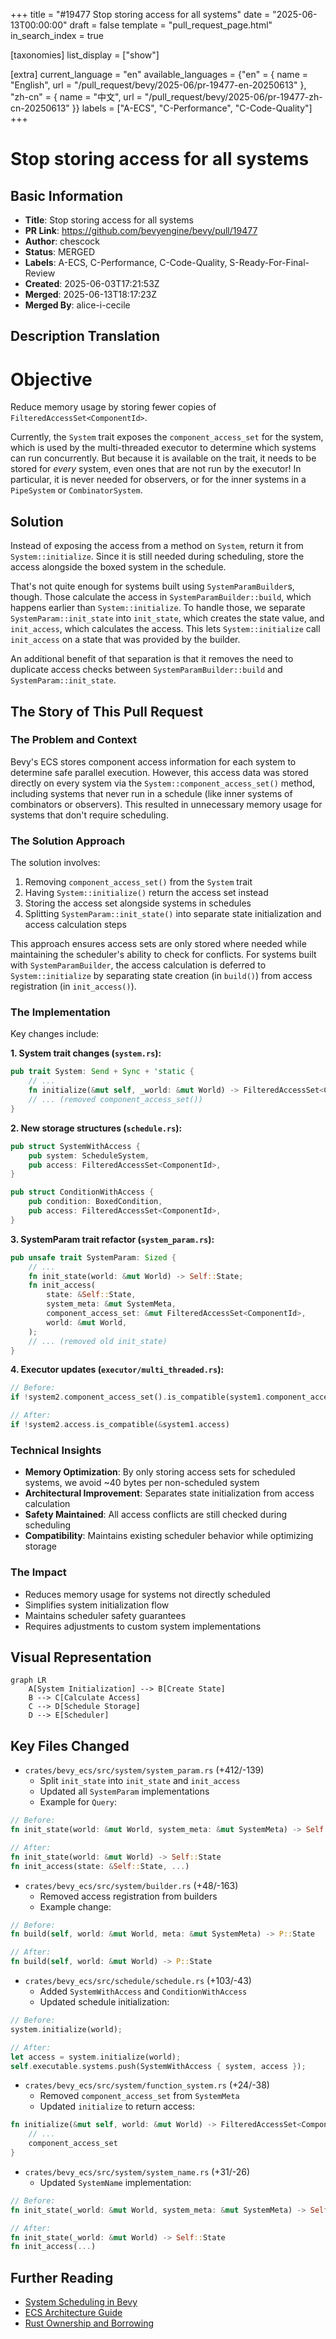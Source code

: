 +++
title = "#19477 Stop storing access for all systems"
date = "2025-06-13T00:00:00"
draft = false
template = "pull_request_page.html"
in_search_index = true

[taxonomies]
list_display = ["show"]

[extra]
current_language = "en"
available_languages = {"en" = { name = "English", url = "/pull_request/bevy/2025-06/pr-19477-en-20250613" }, "zh-cn" = { name = "中文", url = "/pull_request/bevy/2025-06/pr-19477-zh-cn-20250613" }}
labels = ["A-ECS", "C-Performance", "C-Code-Quality"]
+++

# Stop storing access for all systems

## Basic Information
- **Title**: Stop storing access for all systems
- **PR Link**: https://github.com/bevyengine/bevy/pull/19477
- **Author**: chescock
- **Status**: MERGED
- **Labels**: A-ECS, C-Performance, C-Code-Quality, S-Ready-For-Final-Review
- **Created**: 2025-06-03T17:21:53Z
- **Merged**: 2025-06-13T18:17:23Z
- **Merged By**: alice-i-cecile

## Description Translation
# Objective

Reduce memory usage by storing fewer copies of `FilteredAccessSet<ComponentId>`.  

Currently, the `System` trait exposes the `component_access_set` for the system, which is used by the multi-threaded executor to determine which systems can run concurrently.  But because it is available on the trait, it needs to be stored for *every* system, even ones that are not run by the executor!  In particular, it is never needed for observers, or for the inner systems in a `PipeSystem` or `CombinatorSystem`.  

## Solution

Instead of exposing the access from a method on `System`, return it from `System::initialize`.  Since it is still needed during scheduling, store the access alongside the boxed system in the schedule.  

That's not quite enough for systems built using `SystemParamBuilder`s, though.  Those calculate the access in `SystemParamBuilder::build`, which happens earlier than `System::initialize`.  To handle those, we separate `SystemParam::init_state` into `init_state`, which creates the state value, and `init_access`, which calculates the access.  This lets `System::initialize` call `init_access` on a state that was provided by the builder.  

An additional benefit of that separation is that it removes the need to duplicate access checks between `SystemParamBuilder::build` and `SystemParam::init_state`.  

## The Story of This Pull Request

### The Problem and Context
Bevy's ECS stores component access information for each system to determine safe parallel execution. However, this access data was stored directly on every system via the `System::component_access_set()` method, including systems that never run in a schedule (like inner systems of combinators or observers). This resulted in unnecessary memory usage for systems that don't require scheduling.

### The Solution Approach
The solution involves:
1. Removing `component_access_set()` from the `System` trait
2. Having `System::initialize()` return the access set instead
3. Storing the access set alongside systems in schedules
4. Splitting `SystemParam::init_state()` into separate state initialization and access calculation steps

This approach ensures access sets are only stored where needed while maintaining the scheduler's ability to check for conflicts. For systems built with `SystemParamBuilder`, the access calculation is deferred to `System::initialize` by separating state creation (in `build()`) from access registration (in `init_access()`).

### The Implementation
Key changes include:

**1. System trait changes (`system.rs`):**
```rust
pub trait System: Send + Sync + 'static {
    // ...
    fn initialize(&mut self, _world: &mut World) -> FilteredAccessSet<ComponentId>;
    // ... (removed component_access_set())
}
```

**2. New storage structures (`schedule.rs`):**
```rust
pub struct SystemWithAccess {
    pub system: ScheduleSystem,
    pub access: FilteredAccessSet<ComponentId>,
}

pub struct ConditionWithAccess {
    pub condition: BoxedCondition,
    pub access: FilteredAccessSet<ComponentId>,
}
```

**3. SystemParam trait refactor (`system_param.rs`):**
```rust
pub unsafe trait SystemParam: Sized {
    // ...
    fn init_state(world: &mut World) -> Self::State;
    fn init_access(
        state: &Self::State,
        system_meta: &mut SystemMeta,
        component_access_set: &mut FilteredAccessSet<ComponentId>,
        world: &mut World,
    );
    // ... (removed old init_state)
}
```

**4. Executor updates (`executor/multi_threaded.rs`):**
```rust
// Before:
if !system2.component_access_set().is_compatible(system1.component_access_set())

// After:
if !system2.access.is_compatible(&system1.access)
```

### Technical Insights
- **Memory Optimization**: By only storing access sets for scheduled systems, we avoid ~40 bytes per non-scheduled system
- **Architectural Improvement**: Separates state initialization from access calculation
- **Safety Maintained**: All access conflicts are still checked during scheduling
- **Compatibility**: Maintains existing scheduler behavior while optimizing storage

### The Impact
- Reduces memory usage for systems not directly scheduled
- Simplifies system initialization flow
- Maintains scheduler safety guarantees
- Requires adjustments to custom system implementations

## Visual Representation

```mermaid
graph LR
    A[System Initialization] --> B[Create State]
    B --> C[Calculate Access]
    C --> D[Schedule Storage]
    D --> E[Scheduler]
```

## Key Files Changed
- `crates/bevy_ecs/src/system/system_param.rs` (+412/-139)
  - Split `init_state` into `init_state` and `init_access`
  - Updated all `SystemParam` implementations
  - Example for `Query`:
```rust
// Before:
fn init_state(world: &mut World, system_meta: &mut SystemMeta) -> Self::State

// After:
fn init_state(world: &mut World) -> Self::State
fn init_access(state: &Self::State, ...)
```

- `crates/bevy_ecs/src/system/builder.rs` (+48/-163)
  - Removed access registration from builders
  - Example change:
```rust
// Before:
fn build(self, world: &mut World, meta: &mut SystemMeta) -> P::State

// After:
fn build(self, world: &mut World) -> P::State
```

- `crates/bevy_ecs/src/schedule/schedule.rs` (+103/-43)
  - Added `SystemWithAccess` and `ConditionWithAccess`
  - Updated schedule initialization:
```rust
// Before:
system.initialize(world);

// After:
let access = system.initialize(world);
self.executable.systems.push(SystemWithAccess { system, access });
```

- `crates/bevy_ecs/src/system/function_system.rs` (+24/-38)
  - Removed `component_access_set` from `SystemMeta`
  - Updated `initialize` to return access:
```rust
fn initialize(&mut self, world: &mut World) -> FilteredAccessSet<ComponentId> {
    // ... 
    component_access_set
}
```

- `crates/bevy_ecs/src/system/system_name.rs` (+31/-26)
  - Updated `SystemName` implementation:
```rust
// Before:
fn init_state(_world: &mut World, system_meta: &mut SystemMeta) -> Self::State

// After:
fn init_state(_world: &mut World) -> Self::State
fn init_access(...)
```

## Further Reading
- [System Scheduling in Bevy](https://bevyengine.org/learn/book/next/ecs/systems.html)
- [ECS Architecture Guide](https://github.com/SanderMertens/ecs-faq)
- [Rust Ownership and Borrowing](https://doc.rust-lang.org/book/ch04-00-understanding-ownership.html)